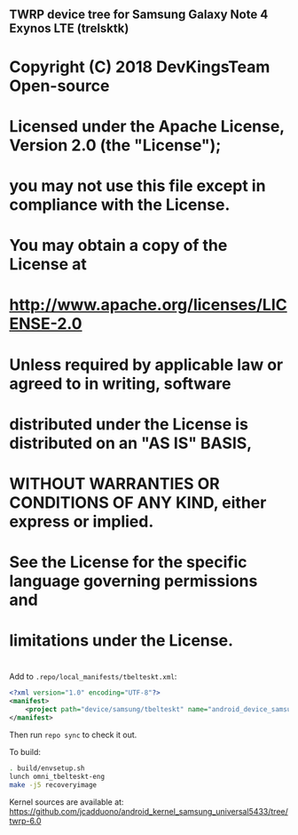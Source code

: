 ## TWRP device tree for Samsung Galaxy Note 4 Exynos LTE (trelsktk)

#
# Copyright (C) 2018 DevKingsTeam Open-source
#
# Licensed under the Apache License, Version 2.0 (the "License");
# you may not use this file except in compliance with the License.
# You may obtain a copy of the License at
#
# http://www.apache.org/licenses/LICENSE-2.0
#
# Unless required by applicable law or agreed to in writing, software
# distributed under the License is distributed on an "AS IS" BASIS,
# WITHOUT WARRANTIES OR CONDITIONS OF ANY KIND, either express or implied.
# See the License for the specific language governing permissions and
# limitations under the License.
#

Add to `.repo/local_manifests/tbelteskt.xml`:

```xml
<?xml version="1.0" encoding="UTF-8"?>
<manifest>
	<project path="device/samsung/tbelteskt" name="android_device_samsung_tbelteskt" remote="TeamWin" revision="android-6.0" />
</manifest>
```

Then run `repo sync` to check it out.

To build:

```sh
. build/envsetup.sh
lunch omni_tbelteskt-eng
make -j5 recoveryimage
```

Kernel sources are available at: https://github.com/jcadduono/android_kernel_samsung_universal5433/tree/twrp-6.0
